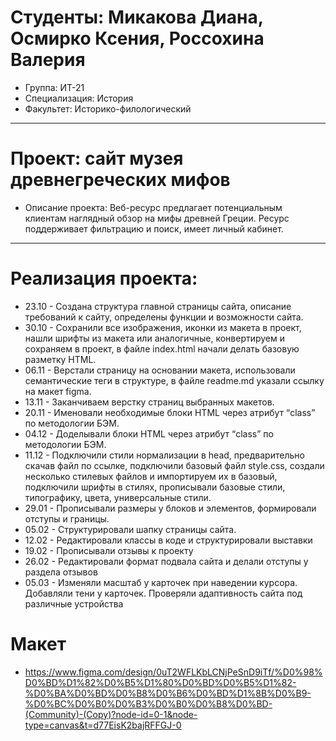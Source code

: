 # Студенты: Микакова Диана, Осмирко Ксения, Россохина Валерия
- Группа: ИТ-21
- Специализация: История 
- Факультет: Историко-филологический 
---
# Проект: сайт музея древнегреческих мифов
- Описание проекта: Веб-ресурс предлагает потенциальным клиентам наглядный обзор на мифы древней Греции. Ресурс поддерживает фильтрацию и поиск, имеет личный кабинет.
---
# Реализация проекта:
- 23.10 - Создана структура главной страницы сайта, описание требований к сайту, определены функции и возможности сайта.
- 30.10 - Сохранили все изображения, иконки из макета в проект, нашли шрифты из макета или аналогичные, конвертируем и сохраняем в проект, в файле index.html начали делать базовую разметку HTML.
- 06.11 - Верстали страницу на основании макета, использовали семантические теги в структуре, в файле readme.md указали ссылку на макет figma.
- 13.11 - Заканчиваем верстку страниц выбранных макетов.
- 20.11 - Именовали необходимые блоки HTML через атрибут “class” по методологии БЭМ.
- 04.12 - Доделывали блоки HTML через атрибут “class” по методологии БЭМ.
- 11.12 - Подключили стили нормализации в head, предварительно скачав файл по ссылке, подключили базовый файл style.css, создали несколько стилевых файлов и импортируем их в базовый, подключили шрифты в стилях, прописывали базовые стили, типографику, цвета, универсальные стили.
- 29.01 - Прописывали размеры у блоков и элементов, формировали отступы и границы.
- 05.02 - Структурировали шапку страницы сайта.
- 12.02 - Редактировали классы в коде и структурировали выставки
- 19.02 - Прописывали отзывы к проекту
- 26.02 - Редактировали формат подвала сайта и делали отступы у раздела отзывов
- 05.03 - Изменяли масштаб у карточек при наведении курсора. Добавляли тени у карточек. Проверяли адаптивность сайта под различные устройства
# Макет
- https://www.figma.com/design/0uT2WFLKbLCNjPeSnD9iTf/%D0%98%D0%BD%D1%82%D0%B5%D1%80%D0%BD%D0%B5%D1%82-%D0%BA%D0%BD%D0%B8%D0%B6%D0%BD%D1%8B%D0%B9-%D0%BC%D0%B0%D0%B3%D0%B0%D0%B8%D0%BD-(Community)-(Copy)?node-id=0-1&node-type=canvas&t=d77EisK2bajRFFGJ-0